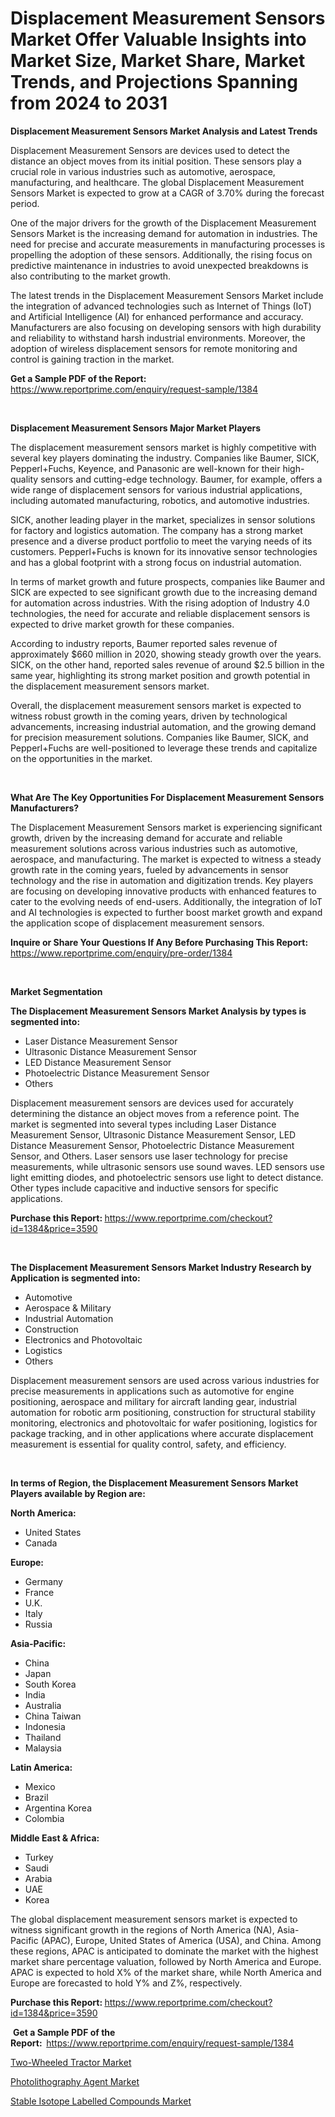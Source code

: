 <p><h1>Displacement Measurement Sensors Market Offer Valuable Insights into Market Size, Market Share, Market Trends, and Projections Spanning from 2024 to 2031</h1></p><p><strong>Displacement Measurement Sensors Market Analysis and Latest Trends</strong></p>
<p><p>Displacement Measurement Sensors are devices used to detect the distance an object moves from its initial position. These sensors play a crucial role in various industries such as automotive, aerospace, manufacturing, and healthcare. The global Displacement Measurement Sensors Market is expected to grow at a CAGR of 3.70% during the forecast period. </p><p>One of the major drivers for the growth of the Displacement Measurement Sensors Market is the increasing demand for automation in industries. The need for precise and accurate measurements in manufacturing processes is propelling the adoption of these sensors. Additionally, the rising focus on predictive maintenance in industries to avoid unexpected breakdowns is also contributing to the market growth.</p><p>The latest trends in the Displacement Measurement Sensors Market include the integration of advanced technologies such as Internet of Things (IoT) and Artificial Intelligence (AI) for enhanced performance and accuracy. Manufacturers are also focusing on developing sensors with high durability and reliability to withstand harsh industrial environments. Moreover, the adoption of wireless displacement sensors for remote monitoring and control is gaining traction in the market.</p></p>
<p><strong>Get a Sample PDF of the Report:&nbsp;</strong> <a href="https://www.reportprime.com/enquiry/request-sample/1384">https://www.reportprime.com/enquiry/request-sample/1384</a></p>
<p>&nbsp;</p>
<p><strong>Displacement Measurement Sensors Major Market Players</strong></p>
<p><p>The displacement measurement sensors market is highly competitive with several key players dominating the industry. Companies like Baumer, SICK, Pepperl+Fuchs, Keyence, and Panasonic are well-known for their high-quality sensors and cutting-edge technology. Baumer, for example, offers a wide range of displacement sensors for various industrial applications, including automated manufacturing, robotics, and automotive industries.</p><p>SICK, another leading player in the market, specializes in sensor solutions for factory and logistics automation. The company has a strong market presence and a diverse product portfolio to meet the varying needs of its customers. Pepperl+Fuchs is known for its innovative sensor technologies and has a global footprint with a strong focus on industrial automation.</p><p>In terms of market growth and future prospects, companies like Baumer and SICK are expected to see significant growth due to the increasing demand for automation across industries. With the rising adoption of Industry 4.0 technologies, the need for accurate and reliable displacement sensors is expected to drive market growth for these companies.</p><p>According to industry reports, Baumer reported sales revenue of approximately $660 million in 2020, showing steady growth over the years. SICK, on the other hand, reported sales revenue of around $2.5 billion in the same year, highlighting its strong market position and growth potential in the displacement measurement sensors market.</p><p>Overall, the displacement measurement sensors market is expected to witness robust growth in the coming years, driven by technological advancements, increasing industrial automation, and the growing demand for precision measurement solutions. Companies like Baumer, SICK, and Pepperl+Fuchs are well-positioned to leverage these trends and capitalize on the opportunities in the market.</p></p>
<p>&nbsp;</p>
<p><strong>What Are The Key Opportunities For Displacement Measurement Sensors Manufacturers?</strong></p>
<p><p>The Displacement Measurement Sensors market is experiencing significant growth, driven by the increasing demand for accurate and reliable measurement solutions across various industries such as automotive, aerospace, and manufacturing. The market is expected to witness a steady growth rate in the coming years, fueled by advancements in sensor technology and the rise in automation and digitization trends. Key players are focusing on developing innovative products with enhanced features to cater to the evolving needs of end-users. Additionally, the integration of IoT and AI technologies is expected to further boost market growth and expand the application scope of displacement measurement sensors.</p></p>
<p><strong>Inquire or Share Your Questions If Any Before Purchasing This Report:</strong> <a href="https://www.reportprime.com/enquiry/pre-order/1384">https://www.reportprime.com/enquiry/pre-order/1384</a></p>
<p>&nbsp;</p>
<p><strong>Market Segmentation</strong></p>
<p><strong>The Displacement Measurement Sensors Market Analysis by types is segmented into:</strong></p>
<p><ul><li>Laser Distance Measurement Sensor</li><li>Ultrasonic Distance Measurement Sensor</li><li>LED Distance Measurement Sensor</li><li>Photoelectric Distance Measurement Sensor</li><li>Others</li></ul></p>
<p><p>Displacement measurement sensors are devices used for accurately determining the distance an object moves from a reference point. The market is segmented into several types including Laser Distance Measurement Sensor, Ultrasonic Distance Measurement Sensor, LED Distance Measurement Sensor, Photoelectric Distance Measurement Sensor, and Others. Laser sensors use laser technology for precise measurements, while ultrasonic sensors use sound waves. LED sensors use light emitting diodes, and photoelectric sensors use light to detect distance. Other types include capacitive and inductive sensors for specific applications.</p></p>
<p><strong>Purchase this Report:&nbsp;</strong><a href="https://www.reportprime.com/checkout?id=1384&price=3590">https://www.reportprime.com/checkout?id=1384&price=3590</a></p>
<p>&nbsp;</p>
<p><strong>The Displacement Measurement Sensors Market Industry Research by Application is segmented into:</strong></p>
<p><ul><li>Automotive</li><li>Aerospace & Military</li><li>Industrial Automation</li><li>Construction</li><li>Electronics and Photovoltaic</li><li>Logistics</li><li>Others</li></ul></p>
<p><p>Displacement measurement sensors are used across various industries for precise measurements in applications such as automotive for engine positioning, aerospace and military for aircraft landing gear, industrial automation for robotic arm positioning, construction for structural stability monitoring, electronics and photovoltaic for wafer positioning, logistics for package tracking, and in other applications where accurate displacement measurement is essential for quality control, safety, and efficiency.</p></p>
<p>&nbsp;</p>
<p><strong>In terms of Region, the Displacement Measurement Sensors Market Players available by Region are:</strong></p>
<p>
    <p> <strong> North America: </strong>
        <ul>
            <li>United States</li>
            <li>Canada</li>
        </ul>
        </p> 
    <p> <strong> Europe: </strong>
        <ul>
            <li>Germany</li>
            <li>France</li>
            <li>U.K.</li>
            <li>Italy</li>
            <li>Russia</li>
        </ul>
        </p> 
    <p> <strong> Asia-Pacific: </strong>
        <ul>
            <li>China</li>
            <li>Japan</li>
            <li>South Korea</li>
            <li>India</li>
            <li>Australia</li>
            <li>China Taiwan</li>
            <li>Indonesia</li>
            <li>Thailand</li>
            <li>Malaysia</li>
        </ul>
        </p> 
    <p> <strong> Latin America: </strong>
        <ul>
            <li>Mexico</li>
            <li>Brazil</li>
            <li>Argentina Korea</li>
            <li>Colombia</li>
        </ul>
        </p> 
    <p> <strong> Middle East & Africa: </strong>
        <ul>
            <li>Turkey</li>
            <li>Saudi</li>
            <li>Arabia</li>
            <li>UAE</li>
            <li>Korea</li>
        </ul>
    </p>
    </p>
<p><p>The global displacement measurement sensors market is expected to witness significant growth in the regions of North America (NA), Asia-Pacific (APAC), Europe, United States of America (USA), and China. Among these regions, APAC is anticipated to dominate the market with the highest market share percentage valuation, followed by North America and Europe. APAC is expected to hold X% of the market share, while North America and Europe are forecasted to hold Y% and Z%, respectively.</p></p>
<p><strong>Purchase this Report: </strong><a href="https://www.reportprime.com/checkout?id=1384&price=3590">https://www.reportprime.com/checkout?id=1384&price=3590</a></p>
<p>&nbsp;<strong>Get a Sample PDF of the Report:&nbsp;&nbsp;</strong><a href="https://www.reportprime.com/enquiry/request-sample/1384">https://www.reportprime.com/enquiry/request-sample/1384</a></p>
<p><strong></strong></p>
<p><p><a href="https://www.linkedin.com/pulse/two-wheeled-tractor-market-size-2024-2031-global-industrial-kdakc?trackingId=tlUtKI5Q1WdfrDQDwqTbxA%3D%3D">Two-Wheeled Tractor Market</a></p><p><a href="https://www.linkedin.com/pulse/photolithography-agent-market-analysis-size-global-industry-hdwpc?trackingId=RvBdYviPp7Ko54lCazoBew%3D%3D">Photolithography Agent Market</a></p><p><a href="https://www.linkedin.com/pulse/stable-isotope-labelled-compounds-market-size-growth-segmentation-spvic?trackingId=ccOvVJzjzYV4gDVzn6FnOg%3D%3D">Stable Isotope Labelled Compounds Market</a></p></p>